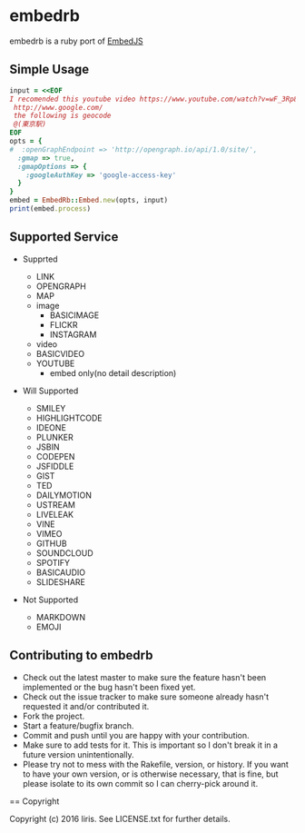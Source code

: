 # embedrb

embedrb is a ruby port of [EmbedJS](http://riteshkr.com/embed.js/)


## Simple Usage

```ruby
input = <<EOF
I recomended this youtube video https://www.youtube.com/watch?v=wF_3Rp8oe1M
 http://www.google.com/
 the following is geocode
 @(東京駅)
EOF
opts = {
#  :openGraphEndpoint => 'http://opengraph.io/api/1.0/site/',
  :gmap => true,
  :gmapOptions => {
    :googleAuthKey => 'google-access-key'
  }
}
embed = EmbedRb::Embed.new(opts, input)
print(embed.process)
```

## Supported Service

- Supprted
  - LINK
  - OPENGRAPH
  - MAP
  - image
    - BASICIMAGE
    - FLICKR
    - INSTAGRAM
  - video
  - BASICVIDEO
  - YOUTUBE
      - embed only(no detail description)
- Will Supported
  - SMILEY
  - HIGHLIGHTCODE
  - IDEONE
  - PLUNKER
  - JSBIN
  - CODEPEN
  - JSFIDDLE
  - GIST
  - TED
  - DAILYMOTION
  - USTREAM
  - LIVELEAK
  - VINE
  - VIMEO
  - GITHUB
  - SOUNDCLOUD
  - SPOTIFY
  - BASICAUDIO
  - SLIDESHARE

- Not Supported
  - MARKDOWN
  - EMOJI

## Contributing to embedrb

* Check out the latest master to make sure the feature hasn't been implemented or the bug hasn't been fixed yet.
* Check out the issue tracker to make sure someone already hasn't requested it and/or contributed it.
* Fork the project.
* Start a feature/bugfix branch.
* Commit and push until you are happy with your contribution.
* Make sure to add tests for it. This is important so I don't break it in a future version unintentionally.
* Please try not to mess with the Rakefile, version, or history. If you want to have your own version, or is otherwise necessary, that is fine, but please isolate to its own commit so I can cherry-pick around it.

== Copyright

Copyright (c) 2016 liris. See LICENSE.txt for
further details.
